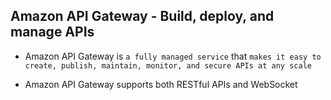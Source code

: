 ## Amazon API Gateway - Build, deploy, and manage APIs

- Amazon API Gateway is `a fully managed service` that `makes it easy to create, publish, maintain, monitor, and secure APIs at any scale`

- Amazon API Gateway supports both RESTful APIs and WebSocket
